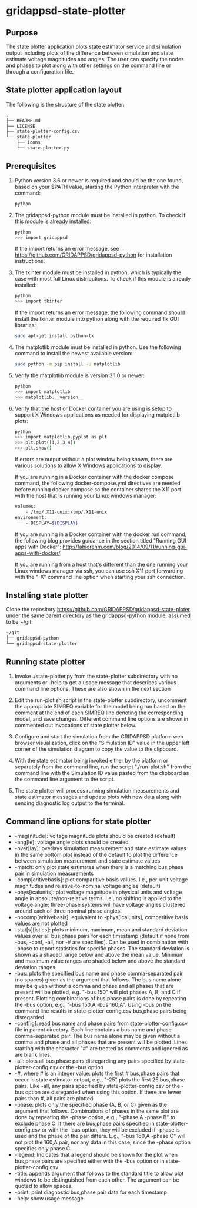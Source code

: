 # gridappsd-state-plotter

## Purpose

The state plotter application plots state estimator service and simulation output including plots of the difference between simulation and state estimate voltage magnitudes and angles.  The user can specify the nodes and phases to plot along with other settings on the command line or through a configuration file.


## State plotter application layout

The following is the structure of the state plotter:

```` bash
.
├── README.md
├── LICENSE
├── state-plotter-config.csv
└── state-plotter
    ├── icons
    └── state-plotter.py
````


## Prerequisites

<ol>
<li>
Python version 3.6 or newer is required and should be the one found, based on your $PATH value, starting the Python interpreter with the command:

```` bash
python
````
</li>

<li>
The gridappsd-python module must be installed in python.  To check if this module is already installed:

```` bash
python
>>> import gridappsd
````

If the import returns an error message, see <https://github.com/GRIDAPPSD/gridappsd-python> for installation instructions.
</li>

<li>
The tkinter module must be installed in python, which is typically the case with most full Linux distributions.  To check if this module is already installed:

```` bash
python
>>> import tkinter
````

If the import returns an error message, the following command should install the tkinter module into python along with the required Tk GUI libraries:

```` bash
sudo apt-get install python-tk
````
</li>

<li>
The matplotlib module must be installed in python.  Use the following command to install the newest available version:

```` bash
sudo python -m pip install -U matplotlib
````
</li>

<li>
Verify the matplotlib module is version 3.1.0 or newer:

```` bash
python
>>> import matplotlib
>>> matplotlib.__version__
````
</li>

<li>
Verify that the host or Docker container you are using is setup to support X Windows applications as needed for displaying matplotlib plots:

```` bash
python
>>> import matplotlib.pyplot as plt
>>> plt.plot([1,2,3,4])
>>> plt.show()
````

If errors are output without a plot window being shown, there are various solutions to allow X Windows applications to display.

If you are running in a Docker container with the docker compose command, the following docker-compose.yml directives are needed before running docker compose so the container shares the X11 port with the host that is running your Linux windows manager:

```` bash
volumes:
    - /tmp/.X11-unix:/tmp/.X11-unix
environment:
    - DISPLAY=${DISPLAY}
````

If you are running in a Docker container with the docker run command, the following blog provides guidance in the section titled "Running GUI apps with Docker": <http://fabiorehm.com/blog/2014/09/11/running-gui-apps-with-docker/>.

If you are running from a host that's different than the one running your Linux windows manager via ssh, you can use ssh X11 port forwarding with the "-X" command line option when starting your ssh connection.
</li>
</ol>



## Installing state plotter

Clone the repository <https://github.com/GRIDAPPSD/gridappsd-state-ploter> under the same parent directory as the gridappsd-python module, assumed to be ~/git:

```` bash
~/git
├── gridappsd-python
└── gridappsd-state-plotter
````


## Running state plotter

1. Invoke ./state-plotter.py from the state-plotter subdirectory with no arguments or -help to get a usage message that describes various command line options. These are also shown in the next section

2. Edit the run-plot.sh script in the state-plotter subdirectory, uncomment the appropriate SIMREQ variable for the model being run based on the comment at the end of each SIMREQ line denoting the corresponding model, and save changes. Different command line options are shown in commented out invocations of state plotter below.

3. Configure and start the simulation from the GRIDAPPSD platform web browser visualization, click on the "Simulation ID" value in the upper left corner of the simulation diagram to copy the value to the clipboard.

4. With the state estimator being invoked either by the platform or separately from the command line, run the script "./run-plot.sh" from the command line with the Simulation ID value pasted from the clipboard as the command line argument to the script.

5. The state plotter will process running simulation measurements and state estimator messages and update plots with new data along with sending diagnostic log output to the terminal.

## Command line options for state plotter

- -mag[nitude]: voltage magnitude plots should be created (default)
- -ang[le]: voltage angle plots should be created
- -over[lay]: overlays simulation measurement and state estimate values in the same bottom plot instead of the default to plot the difference between simulation measurement and state estimate values
- -match: only plot state estimates when there is a matching bus,phase pair in simulation measurements
- -comp[aritivebasis]: plot comparitive basis values. I.e., per-unit voltage magnitudes and relative-to-nominal voltage angles (default)
- -phys[icalunits]: plot voltage magnitude in physical units and voltage angle in absolute/non-relative terms. I.e., no shifting is applied to the voltage angle; three-phase systems will have voltage angles clustered around each of three nominal phase angles.
- -nocomp[aritivebasis]: equivalent to -phys[icalunits], comparitive basis values are not plotted
- -stat[s][istics]: plots minimum, maximum, mean and standard deviation values over all bus,phase pairs for each timestamp (default if none from -bus, -conf, -all, nor -# are specified). Can be used in combination with -phase to report statistics for specific phases.  The standard deviation is shown as a shaded range below and above the mean value.  Minimum and maximum value ranges are shaded below and above the standard deviation ranges.
- -bus: plots the specified bus name and phase comma-separated pair (no spaces) given as the argument that follows. The bus name alone may be given without a comma and phase and all phases that are present will be plotted, e.g. "-bus 150" will plot phases A, B, and C if present.  Plotting combinations of bus,phase pairs is done by repeating the -bus option, e.g., "-bus 150,A -bus 160,A". Using -bus on the command line results in state-plotter-config.csv bus,phase pairs being disregarded.
- -conf[ig]: read bus name and phase pairs from state-plotter-config.csv file in parent directory. Each line contains a bus name and phase comma-separated pair. The bus name alone may be given without a comma and phase and all phases that are present will be plotted. Lines starting with the character "#" are treated as comments and ignored as are blank lines.
- -all: plots all bus,phase pairs disregarding any pairs specified by state-plotter-config.csv or the -bus option
- -#, where # is an integer value: plots the first # bus,phase pairs that occur in state estimator output, e.g., "-25" plots the first 25 bus,phase pairs. Like -all, any pairs specified by state-plotter-config.csv or the -bus option are disregarded when using this option. If there are fewer pairs than #, all pairs are plotted.
- -phase: plots only the specified phase (A, B, or C) given as the argument that follows. Combinations of phases in the same plot are done by repeating the -phase option, e.g., "-phase A -phase B" to exclude phase C. If there are bus,phase pairs specified in state-plotter-config.csv or with the -bus option, they will be excluded if -phase is used and the phase of the pair differs. E.g., "-bus 160,A -phase C" will not plot the 160,A pair, nor any data in this case, since the -phase option specifies only phase C.
- -legend: Indicates that a legend should be shown for the plot when bus,phase pairs are specified either with the -bus option or in state-plotter-config.csv
- -title: appends argument that follows to the standard title to allow plot windows to be distinguished from each other. The argument can be quoted to allow spaces.
- -print: print diagnostic bus,phase pair data for each timestamp
- -help: show usage message

